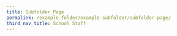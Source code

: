 ```yaml
---
title: Subfolder Page
permalink: /example-folder/example-subfolder/subfolder-page/
third_nav_title: School Staff
---
```


